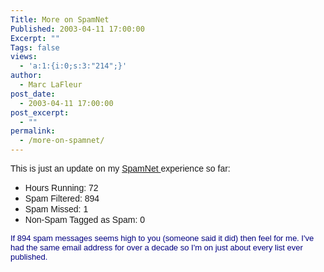 ```yaml
---
Title: More on SpamNet
Published: 2003-04-11 17:00:00
Excerpt: ""
Tags: false
views:
  - 'a:1:{i:0;s:3:"214";}'
author:
  - Marc LaFleur
post_date:
  - 2003-04-11 17:00:00
post_excerpt:
  - ""
permalink:
  - /more-on-spamnet/
---
```

<p><font face=Arial>This is just an&nbsp;update on my </font><a href="http://dotnetweblogs.com/MLafleur/posts/5353.aspx"><font face=Arial>SpamNet </font></a><font face=Arial>experience so far:</font></p>
<ul>
<li><font face=Arial>Hours Running: 72</font></li>
<li><font face=Arial>Spam Filtered: 894</font></li>
<li><font face=Arial>Spam Missed: 1</font></li>
<li><font face=Arial>Non-Spam Tagged as Spam: 0</font></li></ul>
<p><font face=Arial color=navy size=2>If 894 spam messages seems high to you (someone said it did) then feel for me. I've had the same email address for over a decade so I'm on just about every list ever published. </font></p>
